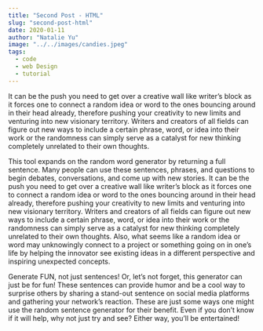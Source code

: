 ```yaml
---
title: "Second Post - HTML"
slug: "second-post-html"
date: 2020-01-11
author: "Natalie Yu"
image: "../../images/candies.jpeg"
tags:
  - code
  - web Design
  - tutorial
---
```


It can be the push you need to get over a creative wall like writer’s block as it forces one to connect a random idea or word to the ones bouncing around in their head already, therefore pushing your creativity to new limits and venturing into new visionary territory. Writers and creators of all fields can figure out new ways to include a certain phrase, word, or idea into their work or the randomness can simply serve as a catalyst for new thinking completely unrelated to their own thoughts.

This tool expands on the random word generator by returning a full sentence. Many people can use these sentences, phrases, and questions to begin debates, conversations, and come up with new stories. It can be the push you need to get over a creative wall like writer’s block as it forces one to connect a random idea or word to the ones bouncing around in their head already, therefore pushing your creativity to new limits and venturing into new visionary territory. Writers and creators of all fields can figure out new ways to include a certain phrase, word, or idea into their work or the randomness can simply serve as a catalyst for new thinking completely unrelated to their own thoughts. Also, what seems like a random idea or word may unknowingly connect to a project or something going on in one’s life by helping the innovator see existing ideas in a different perspective and inspiring unexpected concepts.

Generate FUN, not just sentences!
Or, let’s not forget, this generator can just be for fun! These sentences can provide humor and be a cool way to surprise others by sharing a stand-out sentence on social media platforms and gathering your network’s reaction. These are just some ways one might use the random sentence generator for their benefit. Even if you don’t know if it will help, why not just try and see? Either way, you’ll be entertained!
